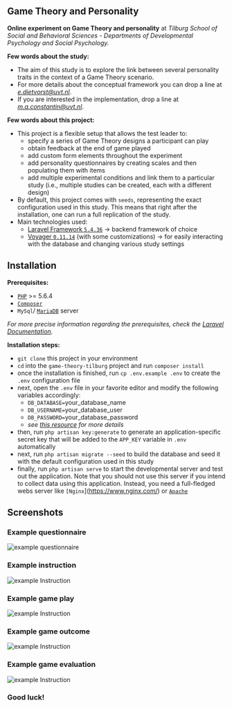 ## Game Theory and Personality

**Online experiment on Game Theory and personality** at *Tilburg School of Social and Behavioral Sciences - Departments of Developmental Psychology and Social Psychology.*

**Few words about the study:**
 - The aim of this study is to explore the link between several personality traits in the context of a Game Theory scenario.
 - For more details about the conceptual framework you can drop a line at *e.dietvorst@uvt.nl*.
 - If you are interested in the implementation, drop a line at *m.a.constantin@uvt.nl*.
  
**Few words about this project:**
  - This project is a flexible setup that allows the test leader to:
    - specify a series of Game Theory designs a participant can play
    - obtain feedback at the end of game played
    - add custom form elements throughout the experiment
    - add personality questionnaires by creating scales and then populating them with items
    - add multiple experimental conditions and link them to a particular study (i.e., multiple studies can be created, each with a different design)
  - By default, this project comes with `seeds`, representing the exact configuration used in this study. This means that right after the installation, one can run a full replication of the study.  
  - Main technologies used:
    - [Laravel Framework `5.4.36`](https://laravel.com/docs/5.4) &rarr; backend framework of choice 
    - [Voyager `0.11.14`](https://github.com/the-control-group/voyager) (with some customizations) &rarr; for easily interacting with the database and changing various study settings
    
## Installation

**Prerequisites:**
  - [`PHP`](http://php.net/downloads.php) >= 5.6.4
  - [`Composer`](https://getcomposer.org/doc/00-intro.md)
  - `MySql`/ [`MariaDB`](https://downloads.mariadb.org) server
   
*For more precise information regarding the prerequisites, check the [Laravel Documentation](https://laravel.com/docs/5.4).*
 
**Installation steps:**
  - `git clone` this project in your environment
  - `cd` into the `game-theory-tilburg` project and run `composer install`
  - once the installation is finished, run `cp .env.example .env` to create the `.env` configuration file  
  - next, open the `.env` file in your favorite editor and modify the following variables accordingly:
    - `DB_DATABASE=`your_database_name
	- `DB_USERNAME=`your_database_user
	- `DB_PASSWORD=`your_database_password
  	- *see [this resource](https://laravel.com/docs/5.4/configuration#environment-configuration) for more details*
  - then, run `php artisan key:generate` to generate an application-specific secret key that will be added to the `APP_KEY` variable in `.env` automatically
  - next, run `php artisan migrate --seed` to build the database and seed it with the default configuration used in this study
  - finally, run `php artisan serve` to start the developmental server and test out the application. Note that you should not use this server if you intend to collect data using this application. Instead, you need a full-fledged webs server like `[Nginx`](https://www.nginx.com/) or [`Apache`](https://httpd.apache.org/)
  
## Screenshots
  
### Example questionnaire
![example questionnaire](https://github.com/mihaiconstantin/game-theory-tilburg/blob/master/demo/demo_questionnaire.PNG)
  
### Example instruction
![example Instruction](https://raw.githubusercontent.com/mihaiconstantin/game-theory-tilburg/99fcfa7a4db93aa473b45f62942aa5f5345f29d1/demo/demo_instruction.PNG)
    
### Example game play
![example Instruction](https://github.com/mihaiconstantin/game-theory-tilburg/blob/master/demo/demo_game_play.PNG) 

### Example game outcome
![example Instruction](https://github.com/mihaiconstantin/game-theory-tilburg/blob/master/demo/demo_game_result.PNG)

### Example game evaluation
![example Instruction](https://github.com/mihaiconstantin/game-theory-tilburg/blob/master/demo/demo_evaluation.PNG) 

### Good luck!
  
